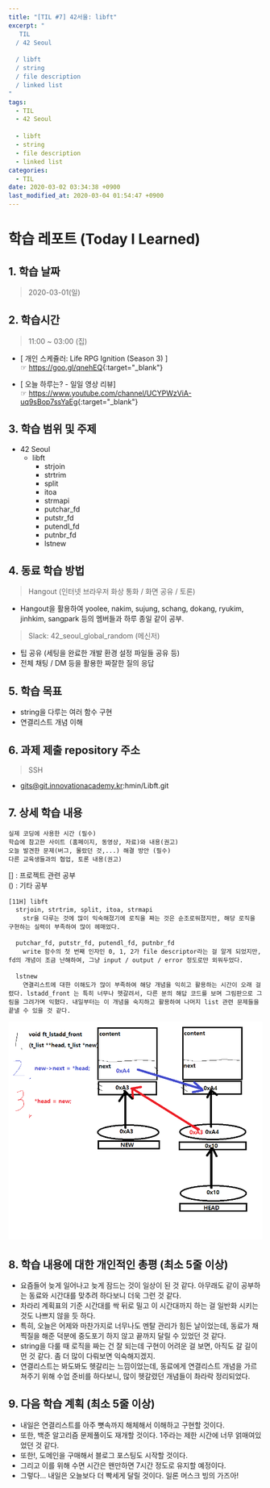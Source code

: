 ```yaml
---
title: "[TIL #7] 42서울: libft"
excerpt: "
   TIL
  / 42 Seoul

  / libft
  / string
  / file description
  / linked list
"
tags:
  - TIL
  - 42 Seoul

  - libft
  - string
  - file description
  - linked list
categories:
  - TIL
date: 2020-03-02 03:34:38 +0900
last_modified_at: 2020-03-04 01:54:47 +0900
---
```


# 학습 레포트 (Today I Learned)

## 1. 학습 날짜

> 2020-03-01(일)

## 2. 학습시간

> 11:00 ~ 03:00 (집)

- [ 개인 스케쥴러: Life RPG Ignition (Season 3) ]  
  ☞ <https://goo.gl/qnehEQ>{:target="_blank"}

- [ 오늘 하루는? - 일일 영상 리뷰]  
  ☞ <https://www.youtube.com/channel/UCYPWzViA-uq9sBop7ssYaEg>{:target="_blank"}

## 3. 학습 범위 및 주제

- 42 Seoul
  - libft
    - strjoin
    - strtrim
    - split
    - itoa
    - strmapi
    - putchar_fd
    - putstr_fd
    - putendl_fd
    - putnbr_fd
    - lstnew

## 4. 동료 학습 방법

> Hangout (인터넷 브라우저 화상 통화 / 화면 공유 / 토론)

- Hangout을 활용하여 yoolee, nakim, sujung, schang, dokang, ryukim, jinhkim, sangpark 등의 멤버들과 하루 종일 같이 공부.

> Slack: 42_seoul_global_random (메신저)

- 팁 공유 (세팅을 완료한 개발 환경 설정 파일들 공유 등)
- 전체 채팅 / DM 등을 활용한 짜잘한 질의 응답

## 5. 학습 목표

- string을 다루는 여러 함수 구현
- 연결리스트 개념 이해

## 6. 과제 제출 repository 주소

> SSH

- gits@git.innovationacademy.kr:hmin/Libft.git

## 7. 상세 학습 내용

```text
실제 코딩에 사용한 시간 (필수)
학습에 참고한 사이트 (홈페이지, 동영상, 자료)와 내용(권고)
오늘 발견한 문제(버그, 몰랐던 것,...) 해결 방안 (필수)
다른 교육생들과의 협업, 토론 내용(권고)
```

[] : 프로젝트 관련 공부  
() : 기타 공부

```text
[11H] libft
  strjoin, strtrim, split, itoa, strmapi
    str을 다루는 것에 많이 익숙해졌기에 로직을 짜는 것은 순조로워졌지만, 해당 로직을 구현하는 실력이 부족하여 많이 헤매었다.

  putchar_fd, putstr_fd, putendl_fd, putnbr_fd
    write 함수의 첫 번째 인자인 0, 1, 2가 file descriptor라는 걸 알게 되었지만, fd의 개념이 조금 난해하여, 그냥 input / output / error 정도로만 외워두었다.

  lstnew
    연결리스트에 대한 이해도가 많이 부족하여 해당 개념을 익히고 활용하는 시간이 오래 걸렸다. lstadd_front 는 특히 너무나 헷갈려서, 다른 분의 해답 코드를 보며 그림판으로 그림을 그려가며 익혔다. 내일부터는 이 개념을 숙지하고 활용하여 나머지 list 관련 문제들을 끝낼 수 있을 것 같다.

```

![old_lstadd_front](/assets/images/posts/2020-03-01-TIL7/old_lstadd_front.png)

## 8. 학습 내용에 대한 개인적인 총평 (최소 5줄 이상)

- 요즘들어 늦게 일어나고 늦게 잠드는 것이 일상이 된 것 같다. 아무래도 같이 공부하는 동료와 시간대를 맞추려 하다보니 더욱 그런 것 같다.
- 차라리 계획표의 기준 시간대를 싹 뒤로 밀고 이 시간대까지 하는 걸 일반화 시키는 것도 나쁘지 않을 듯 하다.
- 특히, 오늘은 어제와 마찬가지로 너무나도 멘탈 관리가 힘든 날이었는데, 동료가 채찍질을 해준 덕분에 중도포기 하지 않고 끝까지 달릴 수 있었던 것 같다.
- string을 다룰 때 로직을 짜는 건 잘 되는데 구현이 어려운 걸 보면, 아직도 갈 길이 먼 것 같다. 좀 더 많이 다뤄보면 익숙해지겠지.
- 연결리스트는 봐도봐도 헷갈리는 느낌이었는데, 동료에게 연결리스트 개념을 가르쳐주기 위해 수업 준비를 하다보니, 많이 헷갈렸던 개념들이 촤라락 정리되었다.

## 9. 다음 학습 계획 (최소 5줄 이상)

- 내일은 연결리스트를 아주 뼛속까지 해체해서 이해하고 구현할 것이다.
- 또한, 백준 알고리즘 문제풀이도 재개할 것이다. 1주라는 제한 시간에 너무 얽매여있었던 것 같다.
- 또한!, 도메인을 구매해서 블로그 포스팅도 시작할 것이다.
- 그리고 이를 위해 수면 시간은 왠만하면 7시간 정도로 유지할 예정이다.
- 그렇다... 내일은 오늘보다 더 빡세게 달릴 것이다. 일론 머스크 빙의 가즈아!
